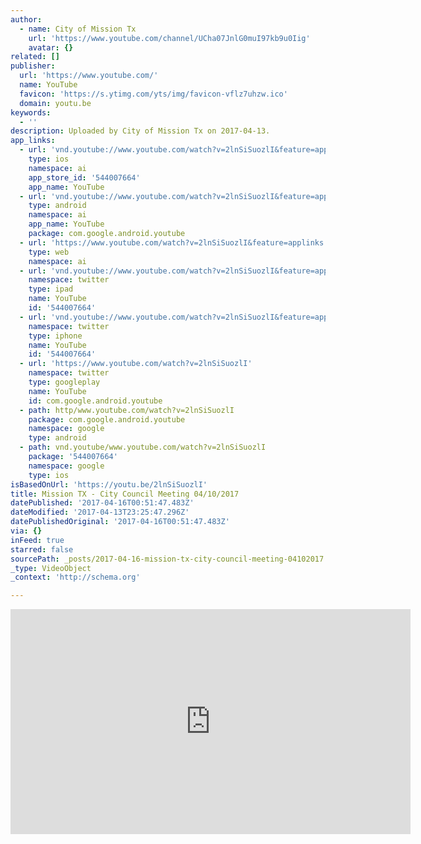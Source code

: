 ```yaml
---
author:
  - name: City of Mission Tx
    url: 'https://www.youtube.com/channel/UCha07JnlG0muI97kb9u0Iig'
    avatar: {}
related: []
publisher:
  url: 'https://www.youtube.com/'
  name: YouTube
  favicon: 'https://s.ytimg.com/yts/img/favicon-vflz7uhzw.ico'
  domain: youtu.be
keywords:
  - ''
description: Uploaded by City of Mission Tx on 2017-04-13.
app_links:
  - url: 'vnd.youtube://www.youtube.com/watch?v=2lnSiSuozlI&feature=applinks'
    type: ios
    namespace: ai
    app_store_id: '544007664'
    app_name: YouTube
  - url: 'vnd.youtube://www.youtube.com/watch?v=2lnSiSuozlI&feature=applinks'
    type: android
    namespace: ai
    app_name: YouTube
    package: com.google.android.youtube
  - url: 'https://www.youtube.com/watch?v=2lnSiSuozlI&feature=applinks'
    type: web
    namespace: ai
  - url: 'vnd.youtube://www.youtube.com/watch?v=2lnSiSuozlI&feature=applinks'
    namespace: twitter
    type: ipad
    name: YouTube
    id: '544007664'
  - url: 'vnd.youtube://www.youtube.com/watch?v=2lnSiSuozlI&feature=applinks'
    namespace: twitter
    type: iphone
    name: YouTube
    id: '544007664'
  - url: 'https://www.youtube.com/watch?v=2lnSiSuozlI'
    namespace: twitter
    type: googleplay
    name: YouTube
    id: com.google.android.youtube
  - path: http/www.youtube.com/watch?v=2lnSiSuozlI
    package: com.google.android.youtube
    namespace: google
    type: android
  - path: vnd.youtube/www.youtube.com/watch?v=2lnSiSuozlI
    package: '544007664'
    namespace: google
    type: ios
isBasedOnUrl: 'https://youtu.be/2lnSiSuozlI'
title: Mission TX - City Council Meeting 04/10/2017
datePublished: '2017-04-16T00:51:47.483Z'
dateModified: '2017-04-13T23:25:47.296Z'
datePublishedOriginal: '2017-04-16T00:51:47.483Z'
via: {}
inFeed: true
starred: false
sourcePath: _posts/2017-04-16-mission-tx-city-council-meeting-04102017.md
_type: VideoObject
_context: 'http://schema.org'

---
```

<iframe src="https://cdn.embedly.com/widgets/media.html?src=https%3A%2F%2Fwww.youtube.com%2Fembed%2F2lnSiSuozlI%3Ffeature%3Doembed&amp;url=http%3A%2F%2Fwww.youtube.com%2Fwatch%3Fv%3D2lnSiSuozlI&amp;image=https%3A%2F%2Fi.ytimg.com%2Fvi%2F2lnSiSuozlI%2Fhqdefault.jpg&amp;key=b7d04c9b404c499eba89ee7072e1c4f7&amp;type=text%2Fhtml&amp;schema=youtube" width="640" height="360" scrolling="no" frameborder="0" allowfullscreen="" style=""></iframe>